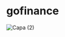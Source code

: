 # gofinance

![Capa (2)](https://user-images.githubusercontent.com/6579736/192692108-756ea217-103a-4e1c-bfd5-8688da8f370f.png)
